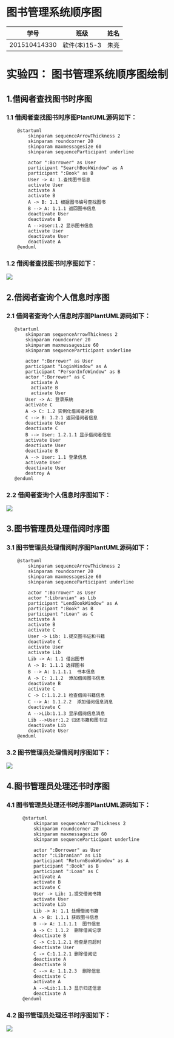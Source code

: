 # 图书管理系统顺序图
学号|班级|姓名|
|:-------:|:-------------: | :----------:|
|201510414330|软件(本)15-3|朱亮|

# 实验四： 图书管理系统顺序图绘制
## 1.借阅者查找图书时序图
### 1.1 借阅者查找图书时序图PlantUML源码如下：
        @startuml
            skinparam sequenceArrowThickness 2
            skinparam roundcorner 20
            skinparam maxmessagesize 60
            skinparam sequenceParticipant underline
            
            actor ":Borrower" as User
            participant "SearchBookWindow" as A
            participant ":Book" as B
            User -> A: 1.查找图书信息
            activate User
            activate A
            activate B
            A -> B: 1.1 根据图书编号查找图书
            B --> A: 1.1.1 返回图书信息
            deactivate User
            deactivate B
            A -->User:1.2 显示图书信息
            activate User
            deactivate User
            deactivate A
        @enduml
### 1.2 借阅者查找图书时序图如下：
![](queryBook.png)


## 2.借阅者查询个人信息时序图
### 2.1 借阅者查询个人信息时序图PlantUML源码如下：

       @startuml
           skinparam sequenceArrowThickness 2
           skinparam roundcorner 20
           skinparam maxmessagesize 60
           skinparam sequenceParticipant underline
           
           actor ":Borrower" as User
           participant "LoginWindow" as A
           participant "PersonInfoWindow" as B
           actor ":Borrower" as C
             activate A
             activate B
             activate User
           User -> A: 登录系统
           activate C
           A -> C: 1.2 实例化借阅者对象
           C --> B: 1.2.1 返回借阅者信息
           deactivate User
           deactivate C
           B --> User: 1.2.1.1 显示借阅者信息
           activate User
           deactivate User
           deactivate B
           A --> User: 1.1 登录信息
           activate User
           deactivate User
           destroy A
       @enduml
### 2.2 借阅者查询个人信息时序图如下：
![](querySelfInf.png)

## 3.图书管理员处理借阅时序图
### 3.1 图书管理员处理借阅时序图PlantUML源码如下：
        @startuml
            skinparam sequenceArrowThickness 2
            skinparam roundcorner 20
            skinparam maxmessagesize 60
            skinparam sequenceParticipant underline
            
            actor ":Borrower" as User
            actor ":Libranian" as Lib
            participant "LendBookWindow" as A
            participant ":Book" as B
            participant ":Loan" as C
            activate A
            activate B
            activate C
            User -> Lib: 1.提交图书证和书籍
            deactivate C
            activate User
            activate Lib
            Lib -> A: 1.1 借出图书
            A -> B: 1.1.1 选择图书
            B --> A: 1.1.1.1  书本信息
            A -> C: 1.1.2  添加借阅图书信息
            deactivate B
            activate C
            C -> C:1.1.2.1 检查借阅书籍信息
            C --> A: 1.1.2.2  添加借阅信息消息
            deactivate C
            A -->Lib:1.1.3 显示借阅信息消息
            Lib -->User:1.2 归还书籍和图书证
            deactivate Lib
            deactivate User
        @enduml
### 3.2 图书管理员处理借阅时序图如下：
![](borrowBook.png)

## 4.图书管理员处理还书时序图
### 4.1 图书管理员处理还书时序图PlantUML源码如下：
          @startuml
              skinparam sequenceArrowThickness 2
              skinparam roundcorner 20
              skinparam maxmessagesize 60
              skinparam sequenceParticipant underline
              
              actor ":Borrower" as User
              actor ":Libranian" as Lib
              participant "ReturnBookWindow" as A
              participant ":Book" as B
              participant ":Loan" as C
              activate A
              activate B
              activate C
              User -> Lib: 1.提交借阅书籍
              activate User
              activate Lib
              Lib -> A: 1.1 处理借阅书籍
              A -> B: 1.1.1 获取图书信息
              B --> A: 1.1.1.1  图书信息
              A -> C: 1.1.2  删除借阅记录
              deactivate B
              C -> C:1.1.2.1 检查是否超时
              deactivate User
              C -> C:1.1.2.1 删除借阅记
              deactivate A
              deactivate B
              C --> A: 1.1.2.3  删除信息
              deactivate C
              activate A
              A -->Lib:1.1.3 显示归还信息
              deactivate A
          @enduml
### 4.2 图书管理员处理还书时序图如下：
![](returnBook.png)